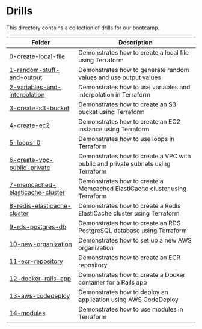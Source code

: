 # Drills

This directory contains a collection of drills for our bootcamp.

| Folder | Description |
| --- | --- |
| [0-create-local-file](0-create-local-file/README.md) | Demonstrates how to create a local file using Terraform |
| [1-random-stuff-and-output](1-random-stuff-and-output/README.md) | Demonstrates how to generate random values and use output values |
| [2-variables-and-interpolation](2-variables-and-interpolation/README.md) | Demonstrates how to use variables and interpolation in Terraform |
| [3-create-s3-bucket](3-create-s3-bucket/README.md) | Demonstrates how to create an S3 bucket using Terraform |
| [4-create-ec2](4-create-ec2/README.md) | Demonstrates how to create an EC2 instance using Terraform |
| [5-loops-0](5-loops-0/README.md) | Demonstrates how to use loops in Terraform |
| [6-create-vpc-public-private](6-create-vpc-public-private/README.md) | Demonstrates how to create a VPC with public and private subnets using Terraform |
| [7-memcached-elasticache-cluster](7-memcached-elasticache-cluster/README.md) | Demonstrates how to create a Memcached ElastiCache cluster using Terraform |
| [8-redis-elasticache-cluster](8-redis-elasticache-cluster/README.md) | Demonstrates how to create a Redis ElastiCache cluster using Terraform |
| [9-rds-postgres-db](9-rds-postgres-db/README.md) | Demonstrates how to create an RDS PostgreSQL database using Terraform |
| [10-new-organization](10-new-organization/README.md) | Demonstrates how to set up a new AWS organization |
| [11-ecr-repository](11-ecr-repository/README.md) | Demonstrates how to create an ECR repository |
| [12-docker-rails-app](12-docker-rails-app/README.md) | Demonstrates how to create a Docker container for a Rails app |
| [13-aws-codedeploy](13-aws-codedeploy/README.md) | Demonstrates how to deploy an application using AWS CodeDeploy |
| [14-modules](14-modules/README.md) | Demonstrates how to use modules in Terraform |
